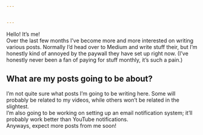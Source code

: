 ```yaml
---


---
```


<p>Hello! It’s me!<br>
Over the last few months I’ve become more and more interested on writing various posts. Normally I’d head over to Medium and write stuff their, but I’m honestly kind of annoyed by the paywall they have set up right now. (I’ve honestly never been a fan of paying for stuff monthly, it’s such a pain.)</p>
<h2 id="what-are-my-posts-going-to-be-about">What are my posts going to be about?</h2>
<p>I’m not quite sure what posts I’m going to be writing here. Some will probably be related to my videos, while others won’t be related in the slightest.<br>
I’m also going to be working on setting up an email notification system; it’ll probably work better than YouTube notifications.<br>
Anyways, expect more posts from me soon!</p>

